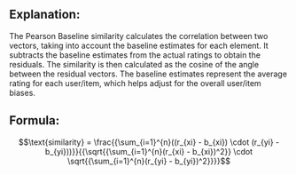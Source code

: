 ## Explanation:
The Pearson Baseline similarity calculates the correlation between two vectors,
taking into account the baseline estimates for each element. It subtracts the baseline estimates
from the actual ratings to obtain the residuals. The similarity is then calculated as the
cosine of the angle between the residual vectors. The baseline estimates represent the average
rating for each user/item, which helps adjust for the overall user/item biases.
## Formula:
$$\text{similarity} = \frac{{\sum_{i=1}^{n}((r_{xi} - b_{xi}) \cdot (r_{yi} - b_{yi}))}}{{\sqrt{{\sum_{i=1}^{n}(r_{xi} - b_{xi})^2}} \cdot \sqrt{{\sum_{i=1}^{n}(r_{yi} - b_{yi})^2}}}}$$
